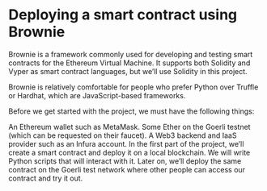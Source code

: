 # Deploying a smart contract using Brownie

Brownie is a framework commonly used for developing and testing smart contracts for the Ethereum Virtual Machine. It supports both Solidity and Vyper as smart contract languages, but we’ll use Solidity in this project.

Brownie is relatively comfortable for people who prefer Python over Truffle or Hardhat, which are JavaScript-based frameworks.

Before we get started with the project, we must have the following things:

An Ethereum wallet such as MetaMask.
Some Ether on the Goerli testnet (which can be requested on their faucet).
A Web3 backend and IaaS provider such as an Infura account.
In the first part of the project, we’ll create a smart contract and deploy it on a local blockchain. We will write Python scripts that will interact with it. Later on, we’ll deploy the same contract on the Goerli test network where other people can access our contract and try it out.
